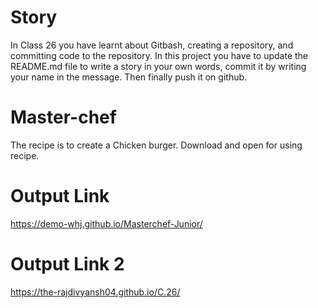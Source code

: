 # Story
In Class 26 you have learnt about Gitbash, creating a repository, and committing code to the
repository.
In this project you have to update the README.md file to write a story in your own words, commit it by writing your name in the message. Then finally push it on github.

# Master-chef
The recipe is to create a Chicken burger. Download and open for using recipe.

# Output Link
https://demo-whj.github.io/Masterchef-Junior/

# Output Link 2
https://the-rajdivyansh04.github.io/C.26/
